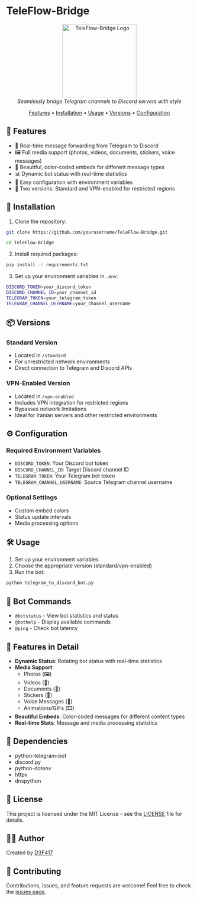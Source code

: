 # TeleFlow-Bridge 

<p align="center">
  <img src="assets/logo.png" alt="TeleFlow-Bridge Logo" width="200"/>
  <br>
  <i>Seamlessly bridge Telegram channels to Discord servers with style</i>
</p>

<p align="center">
  <a href="#features">Features</a> •
  <a href="#installation">Installation</a> •
  <a href="#usage">Usage</a> •
  <a href="#versions">Versions</a> •
  <a href="#configuration">Configuration</a>
</p>

## 🌟 Features

- 🔄 Real-time message forwarding from Telegram to Discord
- 🖼️ Full media support (photos, videos, documents, stickers, voice messages)
- 🎨 Beautiful, color-coded embeds for different message types
- 📊 Dynamic bot status with real-time statistics
- 🔧 Easy configuration with environment variables
- 🎯 Two versions: Standard and VPN-enabled for restricted regions

## 🚀 Installation

1. Clone the repository:

```bash
git clone https://github.com/yourusername/TeleFlow-Bridge.git

cd TeleFlow-Bridge
```

2. Install required packages:

```bash
pip install -r requirements.txt
```

3. Set up your environment variables in `.env`:

```bash
DISCORD_TOKEN=your_discord_token
DISCORD_CHANNEL_ID=your_channel_id
TELEGRAM_TOKEN=your_telegram_token
TELEGRAM_CHANNEL_USERNAME=your_channel_username
```

## 📦 Versions

### Standard Version
- Located in `/standard`
- For unrestricted network environments
- Direct connection to Telegram and Discord APIs

### VPN-Enabled Version
- Located in `/vpn-enabled`
- Includes VPN integration for restricted regions
- Bypasses network limitations
- Ideal for Iranian servers and other restricted environments

## ⚙️ Configuration

### Required Environment Variables
- `DISCORD_TOKEN`: Your Discord bot token
- `DISCORD_CHANNEL_ID`: Target Discord channel ID
- `TELEGRAM_TOKEN`: Your Telegram bot token
- `TELEGRAM_CHANNEL_USERNAME`: Source Telegram channel username

### Optional Settings
- Custom embed colors
- Status update intervals
- Media processing options

## 🛠️ Usage

1. Set up your environment variables
2. Choose the appropriate version (standard/vpn-enabled)
3. Run the bot:

```bash
python telegram_to_discord_bot.py
```

## 🤖 Bot Commands

- `@botstatus` - View bot statistics and status
- `@bothelp` - Display available commands
- `@ping` - Check bot latency

## 🎨 Features in Detail

- **Dynamic Status**: Rotating bot status with real-time statistics
- **Media Support**: 
  - Photos (🖼️)
  - Videos (🎥)
  - Documents (📎)
  - Stickers (🎨)
  - Voice Messages (🎤)
  - Animations/GIFs (🎞️)
- **Beautiful Embeds**: Color-coded messages for different content types
- **Real-time Stats**: Message and media processing statistics

## 🔧 Dependencies

- python-telegram-bot
- discord.py
- python-dotenv
- httpx
- dnspython

## 📝 License

This project is licensed under the MIT License - see the [LICENSE](LICENSE) file for details.

## 🙋‍♂️ Author

Created by [D3F417](https://github.com/Sir-D3F417)

## 🤝 Contributing

Contributions, issues, and feature requests are welcome! Feel free to check the [issues page](https://github.com/yourusername/TeleFlow-Bridge/issues).
